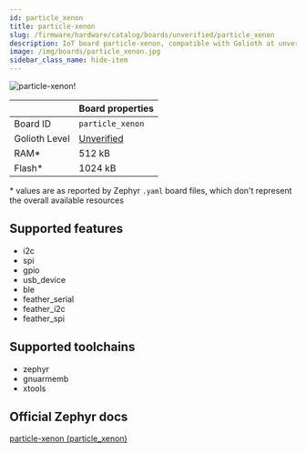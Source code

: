 ```yaml
---
id: particle_xenon
title: particle-xenon
slug: /firmware/hardware/catalog/boards/unverified/particle_xenon
description: IoT board particle-xenon, compatible with Golioth at unverified level.
image: /img/boards/particle_xenon.jpg
sidebar_class_name: hide-item
---
```


[//]: # (This is an auto-generated file, do not edit! Changes to it will be lost upon re-generation)

![particle-xenon!](/img/boards/particle_xenon.jpg "particle-xenon")

|                | Board properties     |
| -------------  | -------------------- |
| Board ID       | `particle_xenon` |
| Golioth Level  | [Unverified](/firmware/hardware#unverified-boards) |
| RAM*           | 512 kB |
| Flash*         | 1024 kB |

\* values are as reported by Zephyr `.yaml` board files, which don't represent the overall available resources



## Supported features

* i2c
* spi
* gpio
* usb_device
* ble
* feather_serial
* feather_i2c
* feather_spi

## Supported toolchains

* zephyr
* gnuarmemb
* xtools

## Official Zephyr docs

[particle-xenon (particle_xenon)](https://docs.zephyrproject.org/latest/boards/particle/xenon/doc/index.html)
